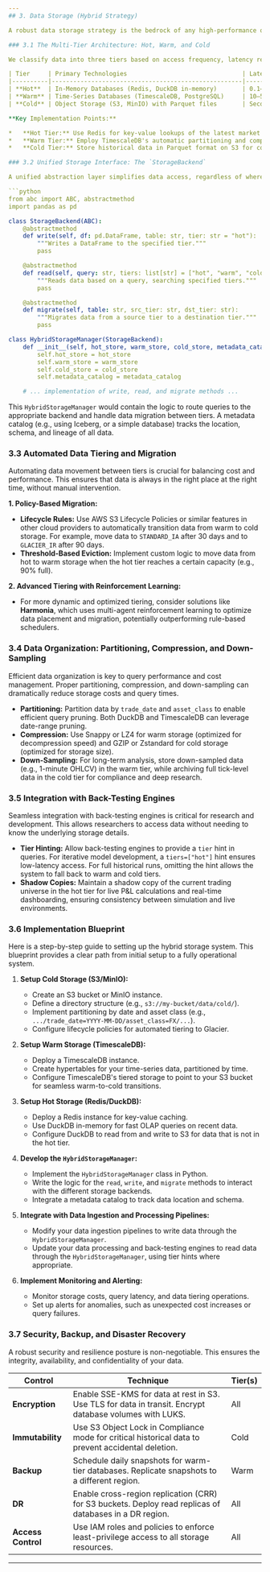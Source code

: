 ```yaml
---
## 3. Data Storage (Hybrid Strategy)

A robust data storage strategy is the bedrock of any high-performance quantitative research and trading system. This section details a hybrid-tier storage architecture designed to deliver the right data, at the right latency, and at the right cost.

### 3.1 The Multi-Tier Architecture: Hot, Warm, and Cold

We classify data into three tiers based on access frequency, latency requirements, and cost considerations. This tiered approach ensures that data is stored in the most cost-effective manner while meeting performance requirements.

| Tier     | Primary Technologies                                | Latency      | Retention   | Use Case                                         |
|----------|-----------------------------------------------------|--------------|-------------|--------------------------------------------------|
| **Hot**  | In-Memory Databases (Redis, DuckDB in-memory)       | 0.1–10 ms    | < 7 days    | Real-time back-testing, live trading, signal gen. |
| **Warm** | Time-Series Databases (TimescaleDB, PostgreSQL)     | 10–500 ms    | 30–180 days | Historical back-testing, feature engineering     |
| **Cold** | Object Storage (S3, MinIO) with Parquet files       | Seconds-Minutes| Years       | Long-term archival, compliance, model training     |

**Key Implementation Points:**

*   **Hot Tier:** Use Redis for key-value lookups of the latest market data or derived signals. Leverage DuckDB's in-memory capabilities for analytical queries on recent data. DuckDB 1.3's external file cache can accelerate repeated S3 scans by up to 4x.
*   **Warm Tier:** Employ TimescaleDB's automatic partitioning and compression to efficiently store and query large time-series datasets. Its tiered storage extension can query data directly from S3, providing a seamless transition between warm and cold tiers.
*   **Cold Tier:** Store historical data in Parquet format on S3 for cost-effective, long-term storage. Use open table formats like Apache Iceberg or Delta Lake to enable direct querying from engines like Spark, DuckDB, and Trino without complex ETL pipelines.

### 3.2 Unified Storage Interface: The `StorageBackend`

A unified abstraction layer simplifies data access, regardless of where the data resides. This allows for a consistent programming model and decouples the application logic from the underlying storage technology.

```python
from abc import ABC, abstractmethod
import pandas as pd

class StorageBackend(ABC):
    @abstractmethod
    def write(self, df: pd.DataFrame, table: str, tier: str = "hot"):
        """Writes a DataFrame to the specified tier."""
        pass

    @abstractmethod
    def read(self, query: str, tiers: list[str] = ["hot", "warm", "cold"]) -> pd.DataFrame:
        """Reads data based on a query, searching specified tiers."""
        pass

    @abstractmethod
    def migrate(self, table: str, src_tier: str, dst_tier: str):
        """Migrates data from a source tier to a destination tier."""
        pass

class HybridStorageManager(StorageBackend):
    def __init__(self, hot_store, warm_store, cold_store, metadata_catalog):
        self.hot_store = hot_store
        self.warm_store = warm_store
        self.cold_store = cold_store
        self.metadata_catalog = metadata_catalog

    # ... implementation of write, read, and migrate methods ...
```

This `HybridStorageManager` would contain the logic to route queries to the appropriate backend and handle data migration between tiers. A metadata catalog (e.g., using Iceberg, or a simple database) tracks the location, schema, and lineage of all data.

### 3.3 Automated Data Tiering and Migration

Automating data movement between tiers is crucial for balancing cost and performance. This ensures that data is always in the right place at the right time, without manual intervention.

**1. Policy-Based Migration:**

*   **Lifecycle Rules:** Use AWS S3 Lifecycle Policies or similar features in other cloud providers to automatically transition data from warm to cold storage. For example, move data to `STANDARD_IA` after 30 days and to `GLACIER_IR` after 90 days.
*   **Threshold-Based Eviction:** Implement custom logic to move data from hot to warm storage when the hot tier reaches a certain capacity (e.g., 90% full).

**2. Advanced Tiering with Reinforcement Learning:**

*   For more dynamic and optimized tiering, consider solutions like **Harmonia**, which uses multi-agent reinforcement learning to optimize data placement and migration, potentially outperforming rule-based schedulers.

### 3.4 Data Organization: Partitioning, Compression, and Down-Sampling

Efficient data organization is key to query performance and cost management. Proper partitioning, compression, and down-sampling can dramatically reduce storage costs and query times.

*   **Partitioning:** Partition data by `trade_date` and `asset_class` to enable efficient query pruning. Both DuckDB and TimescaleDB can leverage date-range pruning.
*   **Compression:** Use Snappy or LZ4 for warm storage (optimized for decompression speed) and GZIP or Zstandard for cold storage (optimized for storage size).
*   **Down-Sampling:** For long-term analysis, store down-sampled data (e.g., 1-minute OHLCV) in the warm tier, while archiving full tick-level data in the cold tier for compliance and deep research.

### 3.5 Integration with Back-Testing Engines

Seamless integration with back-testing engines is critical for research and development. This allows researchers to access data without needing to know the underlying storage details.

*   **Tier Hinting:** Allow back-testing engines to provide a `tier` hint in queries. For iterative model development, a `tiers=["hot"]` hint ensures low-latency access. For full historical runs, omitting the hint allows the system to fall back to warm and cold tiers.
*   **Shadow Copies:** Maintain a shadow copy of the current trading universe in the hot tier for live P&L calculations and real-time dashboarding, ensuring consistency between simulation and live environments.

### 3.6 Implementation Blueprint

Here is a step-by-step guide to setting up the hybrid storage system. This blueprint provides a clear path from initial setup to a fully operational system.

1.  **Setup Cold Storage (S3/MinIO):**
    *   Create an S3 bucket or MinIO instance.
    *   Define a directory structure (e.g., `s3://my-bucket/data/cold/`).
    *   Implement partitioning by date and asset class (e.g., `.../trade_date=YYYY-MM-DD/asset_class=FX/...`).
    *   Configure lifecycle policies for automated tiering to Glacier.

2.  **Setup Warm Storage (TimescaleDB):**
    *   Deploy a TimescaleDB instance.
    *   Create hypertables for your time-series data, partitioned by time.
    *   Configure TimescaleDB's tiered storage to point to your S3 bucket for seamless warm-to-cold transitions.

3.  **Setup Hot Storage (Redis/DuckDB):**
    *   Deploy a Redis instance for key-value caching.
    *   Use DuckDB in-memory for fast OLAP queries on recent data.
    *   Configure DuckDB to read from and write to S3 for data that is not in the hot tier.

4.  **Develop the `HybridStorageManager`:**
    *   Implement the `HybridStorageManager` class in Python.
    *   Write the logic for the `read`, `write`, and `migrate` methods to interact with the different storage backends.
    *   Integrate a metadata catalog to track data location and schema.

5.  **Integrate with Data Ingestion and Processing Pipelines:**
    *   Modify your data ingestion pipelines to write data through the `HybridStorageManager`.
    *   Update your data processing and back-testing engines to read data through the `HybridStorageManager`, using tier hints where appropriate.

6.  **Implement Monitoring and Alerting:**
    *   Monitor storage costs, query latency, and data tiering operations.
    *   Set up alerts for anomalies, such as unexpected cost increases or query failures.

### 3.7 Security, Backup, and Disaster Recovery

A robust security and resilience posture is non-negotiable. This ensures the integrity, availability, and confidentiality of your data.

| Control         | Technique                                                                                          | Tier(s)      |
| --------------- | -------------------------------------------------------------------------------------------------- |--------------|
| **Encryption**  | Enable SSE-KMS for data at rest in S3. Use TLS for data in transit. Encrypt database volumes with LUKS. | All          |
| **Immutability**| Use S3 Object Lock in Compliance mode for critical historical data to prevent accidental deletion.     | Cold         |
| **Backup**      | Schedule daily snapshots for warm-tier databases. Replicate snapshots to a different region.       | Warm         |
| **DR**          | Enable cross-region replication (CRR) for S3 buckets. Deploy read replicas of databases in a DR region.| All          |
| **Access Control**| Use IAM roles and policies to enforce least-privilege access to all storage resources.           | All          |
---
```

